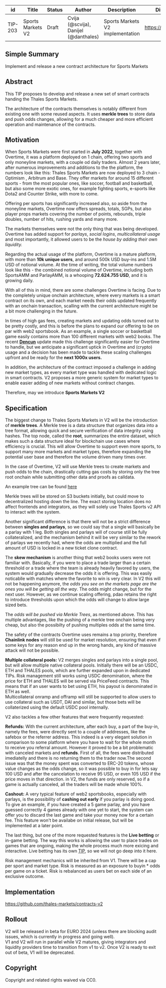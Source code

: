 | id | Title | Status | Author | Description | Discussions to | Created |
| ----------- | ----------- | ----------- | ----------- | ----------- | ----------- | ----------- |
| TIP-203 | Sports Markets V2 | Draft | Cvija (@scvija), Danijel (@danthales) | Sports Markets V2 implementation | https://discord.gg/thales | 2024-05-17


## Simple Summary

Implement and release a new contract architecture for Sports Markets

## Abstract

This TIP proposes to develop and release a new set of smart contracts handing the Thales Sports Markets.
  
The architecture of the contracts themselves is notably different from existing one with some reused aspects. It uses **merkle trees** to store data and push odds changes, allowing for a much cheaper and more efficient operation and maintenance of the contracts. 

## Motivation
 
When Sports Markets were first started in **July 2022**, together with Overtime, it was a platform deployed on 1 chain, offering two sports and only moneyline markets, with a couple od daily traders. Almost 2 years later, after numerous improvements and additions to the the platform, the numbers look like this: Thales Sports Markets are now deployed to 3 chain - Optimism , Arbitrum and Base. They offer markets for around 15 different sports - from the most popular ones, like soccer, football and basketball, but also some more exotic ones, for example fighting sports, e-sports like Dota2 and Counter Strike, with more to come.

Offering per sports has significantly increased also, so aside from the moneyline markets, Overtime now offers spreads, totals, SGPs, but also player props markets covering the number of points, rebounds, triple doubles, number of hits, rushing yards and many more.

The markets themselves were not the only thing that was being developed. Overtime has added support for *parlays*, *social logins*, *multicollateral usage* and most importantly, it allowed users to be the *house by adding their own liquidity.*

Regarding the actual usage of the platform, Overtime is a mature platform, with more than **10k unique users**, and around 500k USD buy-ins and 1.5M USD of notional volume.
At the time of writing, the total volume numbers look like this - the combined notional volume of Overtime, including both SportsAMM and ParlayAMM, is a whooping **72.624.755 USD**, and it is growing daily.

With all of this in mind, there are some challenges Overtime is facing. Due to the completely unique onchain architecture, where every markets is a smart contract on its own, and each market needs their odds updated frequently with an onchain transaction, scalling with the current architecture might be a bit more challenging in the future.

In times of high gas fees, creating markets and updating odds turned out to be pretty costly, and this is before the plans to expand our offering to be on par with web2 sportsbook. As an example, a single soccer or basketball game easily contains more than 100 different markets with web2 books. The recent **[Dencun](https://a16zcrypto.com/posts/article/understanding-dencun-upgrade-protodanksharding-surge-merge/)** update made this challenge significantly easier for Overtime to handle, but we anticipate a significant uptick in Overtime and (crypto) usage and a decision has been made to tackle these scaling challenges upfront and be ready for the **next 1000x users.**  

In addition, the architecture of the contract imposed a challenge in adding new market types, as every market type was handled with dedicated logic in smart contracts. V2 proposes a more generic system for market types to enable easier adding of new markets without contract changes.

Therefore, may we introduce **Sports Markets V2**


## Specification 

The biggest change to Thales Sports Markets in V2 will be the introduction of **merkle trees**. A Merkle tree is a data structure that organizes data into a tree format, allowing quick and secure verification of data integrity using hashes. The top node, called the **root**, summarizes the entire dataset, which makes such a data structure ideal for blockchain use cases where efficiency is crucial. This will allow Overtime to support even more sports, to support many more markets and market types, therefore expanding the potential user base and therefore the volume driven many times over.


In the case of Overtime, V2 will use Merkle trees to create markets and push odds to the chain, drastically cutting gas costs by storing only the tree root onchain while submitting other data and proofs as calldata. 

An example tree can be found [here](https://github.com/thales-markets/contracts-v2/blob/main/scripts/deployOvertime/updateMerkleTree/treeMarketsAndHashes.json)  

Merkle trees will be stored on S3 buckets initially, but could move to decentralized hosting down the line. The exact storing location does no affect frontends and integrators, as they will solely use Thales Sports v2 API to interact with the system.  

Another significant difference is that there will not be a strict difference between **singles and parlays**, so we could say that a single will basically be a parlay with 1 leg. Both singles and parlays will of course still be fully collateralized, and the mechanism behind it will be very similar to the rework of parlays we recently had, where the odds are multiplied and the full amount of USD is locked in a new ticket clone contract.

The **skew mechanism** is another thing that web2 books users were not familiar with. Basically, if you were to place a trade larger than a certain threshold or a trade where the team is already heavily favored by users, the system would gradually decrease the odds it is offering. This was easily noticablle with matches where the favorite to win is very clear. In V2 this will not be happening anymore, the *odds you see on the markets page are the ones you will be getting all the way*. The odds might change, but for the next user. However, as we continue scaling offering, pdao retains the right to introduce thresholds upon which the odds will change to allow large sized bets. 

The *odds will be pushed via Merkle Trees*, as mentioned above. This has multiple advantages, like the pushing of a merkle tree onchain being very cheap, but also the possibilty of pushing multiples odds at the same time. 

The safety of the contracts Overtime uses remains a top priority, therefore **Chainlink nodes** will still be used for market resolution, ensuring that even if some keys for any reason end up in the wrong hands, any kind of massive attack will not be possible.

**Multiple collateral pools:**
V2 merges singles and parlays into a single pool, but will allow multiple native collateral pools. Initially there will be an USDC, ETH and THALES pools, which are further expanded upon in dedicated TIPs. Risk management still works using USDC denomination, where the price for ETH and THALES will be served via PriceFeed contracts. 
This means that if an user wants to bet using ETH, his payout is denominated in ETH as well.  
Multicollateral onramp and offramp will still be supported to allow users to use collateral such as USDT, DAI and similar, but those bets will be collaterized using the default USDC pool internally.     


V2 also tackles a few other features that were frequently requested:

**Refunds:**
With the current architecture, after each buy, a part of the buy-in, namely the fees, were directly sent to a couple of addresses, like the safebox or the referrer address. This indeed is a very elegant solution in comparison to some platform where you have to wait for the whole month to receive you referral amount. However it proved to be a bit problematic with canceled markets and **refunds**.
First of all, the fees were distributed imediatelly and there is no returning them to the trader now.The second issue was that the money spent was converted to ERC-20 tokens, whose value changes as the odds change, so it was possible to buy in for lets say 100 USD and after the cancelation to receive 95 USD, or even 105 USD if the price moves in that direction.
in V2, the funds are only reserved, so if a game is actually canceled, all the traders will be made whole 100%.

**Cashout:**
A very typical feature of web2 sportsbooks, especially with parlays, is the possibility of **cashing out early** if you parlay is doing good. To give an example, if you have created a 5 game parlay, and you have guessed correctly 4 games already with one yet to start, the system can offer you to discard the last game and take your money now for a certain fee. This feature won't be availabe on initial release, but will be implemented at a later point.  


The last thing, but one of the more requested features is the **Live betting** or in-game betting.
The way this works is allowing the user to place trades on games that are ongoing, making the whole process much more exicing and interactive. Live betting has its own [TIP](https://github.com/thales-markets/thales-improvement-proposals/blob/main/TIPs/TIP-143.md), so we will not go deep into it here.

Risk management mechanics will be inherited from V1. There will be a cap per sport and market type. Risk is measured as an exposure to buyin * odds per game on a ticket. Risk is rebalanced as users bet on each side of an exclusive outcome.  
## Implementation

https://github.com/thales-markets/contracts-v2  

## Rollout  
V2 will be released in beta for EURO 2024 (unless there are blocking audit issues, which is currently in progress and going well).  
V1 and V2 will run in parallel while V2 matures, giving integrators and liquidity providers time to transition from v1 to v2. 
Once V2 is ready to exit out of beta, V1 will be deprecated.

## Copyright
 
Copyright and related rights waived via CC0.
